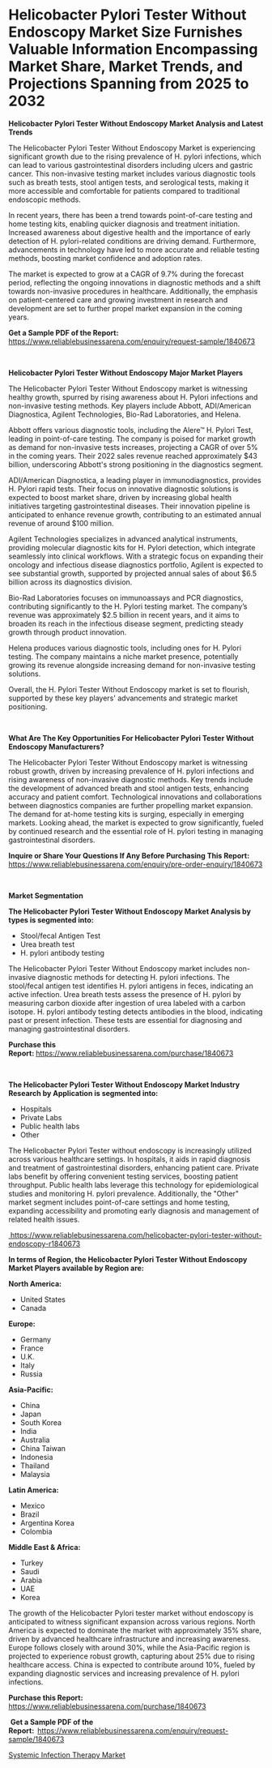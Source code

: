 <p><h1>Helicobacter Pylori Tester Without Endoscopy Market Size Furnishes Valuable Information Encompassing Market Share, Market Trends, and Projections Spanning from 2025 to 2032</h1></p><p><strong>Helicobacter Pylori Tester Without Endoscopy Market Analysis and Latest Trends</strong></p>
<p><p>The Helicobacter Pylori Tester Without Endoscopy Market is experiencing significant growth due to the rising prevalence of H. pylori infections, which can lead to various gastrointestinal disorders including ulcers and gastric cancer. This non-invasive testing market includes various diagnostic tools such as breath tests, stool antigen tests, and serological tests, making it more accessible and comfortable for patients compared to traditional endoscopic methods.</p><p>In recent years, there has been a trend towards point-of-care testing and home testing kits, enabling quicker diagnosis and treatment initiation. Increased awareness about digestive health and the importance of early detection of H. pylori-related conditions are driving demand. Furthermore, advancements in technology have led to more accurate and reliable testing methods, boosting market confidence and adoption rates.</p><p>The market is expected to grow at a CAGR of 9.7% during the forecast period, reflecting the ongoing innovations in diagnostic methods and a shift towards non-invasive procedures in healthcare. Additionally, the emphasis on patient-centered care and growing investment in research and development are set to further propel market expansion in the coming years.</p></p>
<p><strong>Get a Sample PDF of the Report:&nbsp;</strong> <a href="https://www.reliablebusinessarena.com/enquiry/request-sample/1840673?utm_campaign=2485&utm_medium=2&utm_source=Github&utm_content=ia&utm_term=09032025&utm_id=helicobacter-pylori-tester-without-endoscopy">https://www.reliablebusinessarena.com/enquiry/request-sample/1840673</a></p>
<p>&nbsp;</p>
<p><strong>Helicobacter Pylori Tester Without Endoscopy Major Market Players</strong></p>
<p><p>The Helicobacter Pylori Tester Without Endoscopy market is witnessing healthy growth, spurred by rising awareness about H. Pylori infections and non-invasive testing methods. Key players include Abbott, ADI/American Diagnostica, Agilent Technologies, Bio-Rad Laboratories, and Helena. </p><p>Abbott offers various diagnostic tools, including the Alere™ H. Pylori Test, leading in point-of-care testing. The company is poised for market growth as demand for non-invasive tests increases, projecting a CAGR of over 5% in the coming years. Their 2022 sales revenue reached approximately $43 billion, underscoring Abbott's strong positioning in the diagnostics segment.</p><p>ADI/American Diagnostica, a leading player in immunodiagnostics, provides H. Pylori rapid tests. Their focus on innovative diagnostic solutions is expected to boost market share, driven by increasing global health initiatives targeting gastrointestinal diseases. Their innovation pipeline is anticipated to enhance revenue growth, contributing to an estimated annual revenue of around $100 million.</p><p>Agilent Technologies specializes in advanced analytical instruments, providing molecular diagnostic kits for H. Pylori detection, which integrate seamlessly into clinical workflows. With a strategic focus on expanding their oncology and infectious disease diagnostics portfolio, Agilent is expected to see substantial growth, supported by projected annual sales of about $6.5 billion across its diagnostics division.</p><p>Bio-Rad Laboratories focuses on immunoassays and PCR diagnostics, contributing significantly to the H. Pylori testing market. The company’s revenue was approximately $2.5 billion in recent years, and it aims to broaden its reach in the infectious disease segment, predicting steady growth through product innovation.</p><p>Helena produces various diagnostic tools, including ones for H. Pylori testing. The company maintains a niche market presence, potentially growing its revenue alongside increasing demand for non-invasive testing solutions. </p><p>Overall, the H. Pylori Tester Without Endoscopy market is set to flourish, supported by these key players' advancements and strategic market positioning.</p></p>
<p>&nbsp;</p>
<p><strong>What Are The Key Opportunities For Helicobacter Pylori Tester Without Endoscopy Manufacturers?</strong></p>
<p><p>The Helicobacter Pylori Tester Without Endoscopy market is witnessing robust growth, driven by increasing prevalence of H. pylori infections and rising awareness of non-invasive diagnostic methods. Key trends include the development of advanced breath and stool antigen tests, enhancing accuracy and patient comfort. Technological innovations and collaborations between diagnostics companies are further propelling market expansion. The demand for at-home testing kits is surging, especially in emerging markets. Looking ahead, the market is expected to grow significantly, fueled by continued research and the essential role of H. pylori testing in managing gastrointestinal disorders.</p></p>
<p><strong>Inquire or Share Your Questions If Any Before Purchasing This Report:</strong> <a href="https://www.reliablebusinessarena.com/enquiry/pre-order-enquiry/1840673?utm_campaign=2485&utm_medium=2&utm_source=Github&utm_content=ia&utm_term=09032025&utm_id=helicobacter-pylori-tester-without-endoscopy">https://www.reliablebusinessarena.com/enquiry/pre-order-enquiry/1840673</a></p>
<p>&nbsp;</p>
<p><strong>Market Segmentation</strong></p>
<p><strong>The Helicobacter Pylori Tester Without Endoscopy Market Analysis by types is segmented into:</strong></p>
<p><ul><li>Stool/fecal Antigen Test</li><li>Urea breath test</li><li>H. pylori antibody testing</li></ul></p>
<p><p>The Helicobacter Pylori Tester Without Endoscopy market includes non-invasive diagnostic methods for detecting H. pylori infections. The stool/fecal antigen test identifies H. pylori antigens in feces, indicating an active infection. Urea breath tests assess the presence of H. pylori by measuring carbon dioxide after ingestion of urea labeled with a carbon isotope. H. pylori antibody testing detects antibodies in the blood, indicating past or present infection. These tests are essential for diagnosing and managing gastrointestinal disorders.</p></p>
<p><strong>Purchase this Report:&nbsp;</strong><a href="https://www.reliablebusinessarena.com/purchase/1840673?utm_campaign=2485&utm_medium=2&utm_source=Github&utm_content=ia&utm_term=09032025&utm_id=helicobacter-pylori-tester-without-endoscopy">https://www.reliablebusinessarena.com/purchase/1840673</a></p>
<p>&nbsp;</p>
<p><strong>The Helicobacter Pylori Tester Without Endoscopy Market Industry Research by Application is segmented into:</strong></p>
<p><ul><li>Hospitals</li><li>Private Labs</li><li>Public health labs</li><li>Other</li></ul></p>
<p><p>The Helicobacter Pylori Tester without endoscopy is increasingly utilized across various healthcare settings. In hospitals, it aids in rapid diagnosis and treatment of gastrointestinal disorders, enhancing patient care. Private labs benefit by offering convenient testing services, boosting patient throughput. Public health labs leverage this technology for epidemiological studies and monitoring H. pylori prevalence. Additionally, the "Other" market segment includes point-of-care settings and home testing, expanding accessibility and promoting early diagnosis and management of related health issues.</p></p>
<p><a href="https://www.reliablebusinessarena.com/helicobacter-pylori-tester-without-endoscopy-r1840673?utm_campaign=2485&utm_medium=2&utm_source=Github&utm_content=ia&utm_term=09032025&utm_id=helicobacter-pylori-tester-without-endoscopy">&nbsp;https://www.reliablebusinessarena.com/helicobacter-pylori-tester-without-endoscopy-r1840673</a></p>
<p><strong>In terms of Region, the Helicobacter Pylori Tester Without Endoscopy Market Players available by Region are:</strong></p>
<p>
    <p> <strong> North America: </strong>
        <ul>
            <li>United States</li>
            <li>Canada</li>
        </ul>
        </p> 
    <p> <strong> Europe: </strong>
        <ul>
            <li>Germany</li>
            <li>France</li>
            <li>U.K.</li>
            <li>Italy</li>
            <li>Russia</li>
        </ul>
        </p> 
    <p> <strong> Asia-Pacific: </strong>
        <ul>
            <li>China</li>
            <li>Japan</li>
            <li>South Korea</li>
            <li>India</li>
            <li>Australia</li>
            <li>China Taiwan</li>
            <li>Indonesia</li>
            <li>Thailand</li>
            <li>Malaysia</li>
        </ul>
        </p> 
    <p> <strong> Latin America: </strong>
        <ul>
            <li>Mexico</li>
            <li>Brazil</li>
            <li>Argentina Korea</li>
            <li>Colombia</li>
        </ul>
        </p> 
    <p> <strong> Middle East & Africa: </strong>
        <ul>
            <li>Turkey</li>
            <li>Saudi</li>
            <li>Arabia</li>
            <li>UAE</li>
            <li>Korea</li>
        </ul>
    </p>
    </p>
<p><p>The growth of the Helicobacter Pylori tester market without endoscopy is anticipated to witness significant expansion across various regions. North America is expected to dominate the market with approximately 35% share, driven by advanced healthcare infrastructure and increasing awareness. Europe follows closely with around 30%, while the Asia-Pacific region is projected to experience robust growth, capturing about 25% due to rising healthcare access. China is expected to contribute around 10%, fueled by expanding diagnostic services and increasing prevalence of H. pylori infections.</p></p>
<p><strong>Purchase this Report: </strong><a href="https://www.reliablebusinessarena.com/purchase/1840673?utm_campaign=2485&utm_medium=2&utm_source=Github&utm_content=ia&utm_term=09032025&utm_id=helicobacter-pylori-tester-without-endoscopy">https://www.reliablebusinessarena.com/purchase/1840673</a></p>
<p>&nbsp;<strong>Get a Sample PDF of the Report:&nbsp;&nbsp;</strong><a href="https://www.reliablebusinessarena.com/enquiry/request-sample/1840673?utm_campaign=2485&utm_medium=2&utm_source=Github&utm_content=ia&utm_term=09032025&utm_id=helicobacter-pylori-tester-without-endoscopy">https://www.reliablebusinessarena.com/enquiry/request-sample/1840673</a></p>
<p><strong></strong></p>
<p><p><a href="https://github.com/kathiestrine5ty/Market-Research-Report-List-1/blob/main/systemic-infection-therapy-market.md?utm_campaign=2485&utm_medium=2&utm_source=Github&utm_content=ia&utm_term=09032025&utm_id=helicobacter-pylori-tester-without-endoscopy">Systemic Infection Therapy Market</a></p></p>